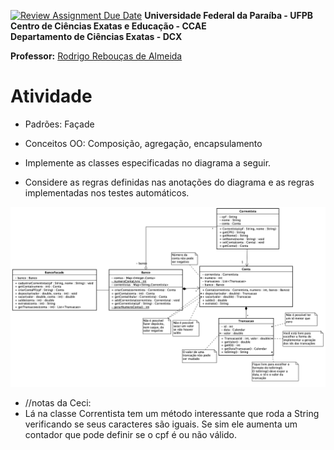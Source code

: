 [![Review Assignment Due Date](https://classroom.github.com/assets/deadline-readme-button-24ddc0f5d75046c5622901739e7c5dd533143b0c8e959d652212380cedb1ea36.svg)](https://classroom.github.com/a/m_2IlfVT)
**Universidade Federal da Paraíba - UFPB** \
**Centro de Ciências Exatas e Educação - CCAE** \
**Departamento de Ciências Exatas - DCX**

**Professor:** [Rodrigo Rebouças de Almeida](http://rodrigor.dcx.ufpb.br)

# Atividade

* Padrões: Façade
* Conceitos OO: Composição, agregação, encapsulamento


* Implemente as classes especificadas no diagrama a seguir.
* Considere as regras definidas nas anotações do diagrama e as regras implementadas nos testes automáticos.


![diagrama](diagramaBanco.png)

* //notas da Ceci:
* Lá na classe Correntista tem um método interessante que roda a String verificando se seus caracteres são iguais. Se sim ele aumenta um contador que pode definir se o cpf é ou não válido.
